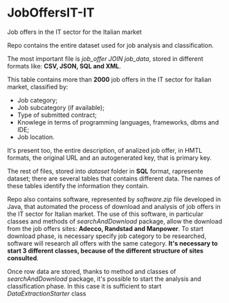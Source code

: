 # JobOffersIT-IT
Job offers in the IT sector for the Italian market

Repo contains the entire dataset used for job analysis and classification.

The most important file is *job_offer JOIN job_data*, stored in different formats like: **CSV, JSON, SQL and XML**. 

This table contains more than **2000** job offers in the IT sector for Italian market, classified by:
* Job category;
* Job subcategory (if available);
* Type of submitted contract;
* Knowlege in terms of programming languages, frameworks, dbms and IDE;
* Job location.

It's present too, the entire description, of analized job offer, in HMTL formats, the original URL and an autogenerated key, that is primary key.

The rest of files, stored into *dataset* folder in **SQL** format, rapresente dataset; there are several tables that contains different data. The names of these tables
identify the information they contain.




Repo also contains software, represented by *software.zip* file developed in Java, that automated the process of download and analysis of job offers in the IT sector for Italian market. The use of this software, in particular classes and methods of *searchAndDownload* package, allow the download from the job offers sites: **Adecco, Randstad and Manpower**.
To start download phase, is necessary specify job category to be researched, software will research all offers with the same category.
**It's necessary to start 3 different classes, because of the different structure of sites consulted**.

Once row data are stored, thanks to method and classes of *searchAndDownload* package, it's possible to start the analysis and classification phase. In this case it is sufficient to start *DataExtractionStarter* class

